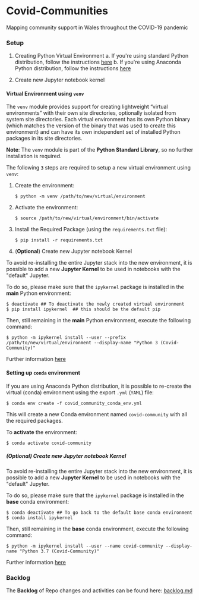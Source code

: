# Covid-Communities
Mapping community support in Wales throughout the COVID-19 pandemic


### Setup 

1. Creating Python Virtual Environment
    a. If you're using standard Python distribution, follow the instructions [here](#venv)
    b. If you're using Anaconda Python distribution, follow the instructions [here](#conda)
    
2. Create new Jupyter notebook kernel


<a name="venv"></a>
#### Virtual Environment using `venv`

The `venv` module provides support for creating lightweight “virtual environments” with their own site directories, 
optionally isolated from system site directories. 
Each virtual environment has its own Python binary 
(which matches the version of the binary that was used to create this environment) 
and can have its own independent set of installed Python packages in its site directories.

**Note**: The `venv` module is part of the **Python Standard Library**, so no further installation is required.

The following **`3`** steps are required to setup a new virtual environment using `venv`:

1. Create the environment:
    ```shell script
    $ python -m venv /path/to/new/virtual/environment
    ```
2. Activate the environment:
    ```shell script
    $ source /path/to/new/virtual/environment/bin/activate
    ```
3. Install the Required Package (using the `requirements.txt` file):
    ```shell script
    $ pip install -r requirements.txt
    ```
4. (**Optional**) Create new Jupyter notebook Kernel

To avoid re-installing the entire Jupyter stack into the new environment, it is possible to 
add a new **Jupyter Kernel** to be used in notebooks with the "default" Jupyter.

To do so, please make sure that the `ipykernel` package is installed in the **main** Python environment:

```shell script
$ deactivate ## To deactivate the newly created virtual environment
$ pip install ipykernel  ## this should be the default pip 
```

Then, still remaining in the **main** Python environment, execute the following command:
```shell script
$ python -m ipykernel install --user --prefix /path/to/new/virtual/environment --display-name "Python 3 (Covid-Community)"
```

Further information [here](https://ipython.readthedocs.io/en/stable/install/kernel_install.html)

<a name="conda"></a>
#### Setting up `conda` environment

If you are using Anaconda Python distribution, it is possible to re-create the virtual (conda)
environment using the export `.yml` (`YAML`) file:

```shell script
$ conda env create -f covid_community_conda_env.yml
```

This will create a new Conda environment named `covid-community` with all the required packages.

To **activate** the environment:
```shell script
$ conda activate covid-community
``` 

##### (**Optional**) Create new Jupyter notebook Kernel

To avoid re-installing the entire Jupyter stack into the new environment, it is possible to 
add a new **Jupyter Kernel** to be used in notebooks with the "default" Jupyter.

To do so, please make sure that the `ipykernel` package is installed in the **base** conda environment:

```shell script
$ conda deactivate ## To go back to the default base conda environment
$ conda install ipykernel 
```

Then, still remaining in the **base** conda environment, execute the following command:
```shell script
$ python -m ipykernel install --user --name covid-community --display-name "Python 3.7 (Covid-Community)"
```

Further information [here](https://ipython.readthedocs.io/en/stable/install/kernel_install.html)

### Backlog

The **Backlog** of Repo changes and activities can be found here: [backlog.md](backlog.md)  